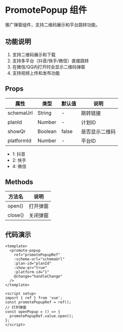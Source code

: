 # PromotePopup 组件
推广弹窗组件，支持二维码展示和平台跳转功能。

## 功能说明
1. 支持二维码展示和下载
2. 支持多平台（抖音/快手/微信）直接跳转
3. 在微信/QQ内打开时会显示二维码弹窗
4. 支持视频上传和发布功能

## Props
| 属性        | 类型    | 默认值 | 说明          |
|-------------|---------|--------|---------------|
| schemaUrl   | String  | -      | 跳转链接      |
| planId      | Number  | -      | 计划ID       |
| showQr      | Boolean | false  | 是否显示二维码 |
| platformId   | Number  | -      | 平台ID       |

  - 1: 抖音
  - 2: 快手
  - 4: 微信

## Methods
| 方法名   | 说明      |
|----------|-----------|
| open()   | 打开弹窗  |
| close()  | 关闭弹窗  |


## 代码演示
```vue
<template>
  <promote-popup
    ref="promotePopupRef"
    :schema-url="schemaUrl"
    :plan-id="planId"
    :show-qr="true"
    :platform-id="1"
    @change="handleChange"
  />
</template>

<script setup>
import { ref } from 'vue';
const promotePopupRef = ref();
// 打开弹窗
const openPopup = () => {
  promotePopupRef.value.open();
};
</script>
```